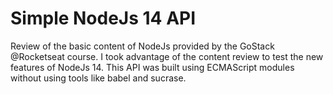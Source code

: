 # Simple NodeJs 14 API 
Review of the basic content of NodeJs provided by the GoStack @Rocketseat course. I took advantage of the content review to test the new features of NodeJs 14.
This API was built using ECMAScript modules without using tools like babel and sucrase.